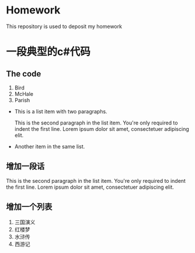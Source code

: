 # Homework
This repository is used to deposit my homework

# 一段典型的c#代码
## The code

<ol>
<li>Bird</li>
<li>McHale</li>
<li>Parish</li>
</ol>

*   This is a list item with two paragraphs.

    This is the second paragraph in the list item. You're
only required to indent the first line. Lorem ipsum dolor
sit amet, consectetuer adipiscing elit.

*   Another item in the same list.

## 增加一段话
This is the second paragraph in the list item. You're
only required to indent the first line. Lorem ipsum dolor
sit amet, consectetuer adipiscing elit.

## 增加一个列表
<ol>
<li>三国演义</li>
<li>红楼梦</li>
<li>水浒传</li>
<li>西游记</li>
</ol>


